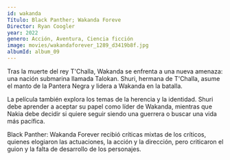 ```yaml
---
id: wakanda
Título: Black Panther; Wakanda Foreve
Director: Ryan Coogler
year: 2022
genero: Acción, Aventura, Ciencia ficción
image: movies/wakandaforever_1289_d3419b8f.jpg
albumId: album_09
---
```

Tras la muerte del rey T'Challa, Wakanda se enfrenta a una nueva amenaza: una nación submarina llamada Talokan. Shuri, hermana de T'Challa, asume el manto de la Pantera Negra y lidera a Wakanda en la batalla.

La película también explora los temas de la herencia y la identidad. Shuri debe aprender a aceptar su papel como líder de Wakanda, mientras que Nakia debe decidir si quiere seguir siendo una guerrera o buscar una vida más pacífica.

Black Panther: Wakanda Forever recibió críticas mixtas de los críticos, quienes elogiaron las actuaciones, la acción y la dirección, pero criticaron el guion y la falta de desarrollo de los personajes.